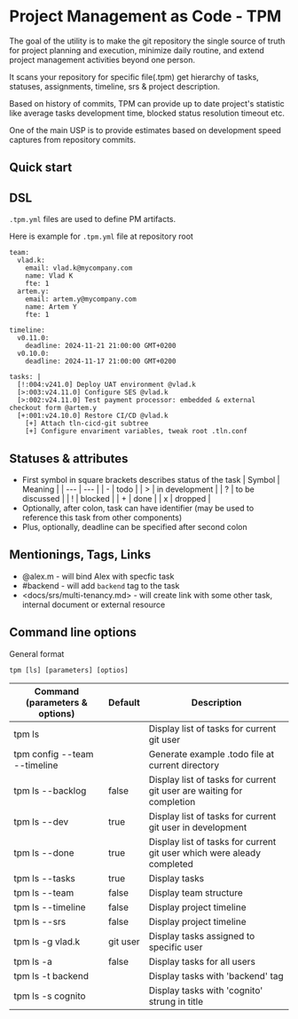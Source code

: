 # Project Management as Code - TPM
The goal of the utility is to make the git repository the single source of truth for project planning and execution, minimize daily routine, and extend project management activities beyond one person.

It scans your repository for specific file(.tpm) get hierarchy of tasks, statuses, assignments, timeline, srs & project description.

Based on history of commits, TPM can provide up to date project's statistic like average tasks development time, blocked status resolution timeout etc.

One of the main USP is to provide estimates based on development speed captures from repository commits.

## Quick start

## DSL
  
`.tpm.yml` files are used to define PM artifacts.

Here is example for `.tpm.yml` file at repository root
  ```
  team:
    vlad.k:
      email: vlad.k@mycompany.com
      name: Vlad K
      fte: 1
    artem.y:
      email: artem.y@mycompany.com
      name: Artem Y
      fte: 1

  timeline:
    v0.11.0:
      deadline: 2024-11-21 21:00:00 GMT+0200
    v0.10.0:
      deadline: 2024-11-17 21:00:00 GMT+0200

  tasks: |
    [!:004:v241.0] Deploy UAT environment @vlad.k
    [>:003:v24.11.0] Configure SES @vlad.k
    [>:002:v24.11.0] Test payment processor: embedded & external checkout form @artem.y
    [+:001:v24.10.0] Restore CI/CD @vlad.k
      [+] Attach tln-cicd-git subtree
      [+] Configure envariment variables, tweak root .tln.conf
  ```

## Statuses & attributes
  * First symbol in square brackets describes status of the task
    | Symbol | Meaning         |
    | ---    | ---             |
    | -      | todo            |
    | >      | in development  |
    | ?      | to be discussed |
    | !      | blocked         |
    | +      | done            |
    | x      | dropped         |
  * Optionally, after colon, task can have identifier (may be used to reference this task from other components)
  * Plus, optionally, deadline can be specified after second colon 

## Mentionings, Tags, Links
  * @alex.m - will bind Alex with specfic task
  * #backend - will add `backend` tag to the task
  * \<docs/srs/multi-tenancy.md\> - will create link with some other task, internal document or external resource 

## Command line options
General format
```
tpm [ls] [parameters] [optios]
```
| Command (parameters & options)  | Default | Description |
| ------------- | ------------- | ------------- |
| tpm ls | | Display list of tasks for current git user |
| tpm config --team --timeline | | Generate example .todo file at current directory |
| tpm ls --backlog | false | Display list of tasks for current git user are waiting for completion |
| tpm ls --dev | true | Display list of tasks for current git user in development |
| tpm ls --done | true | Display list of tasks for current git user which were aleady completed |
| tpm ls --tasks | true | Display tasks |
| tpm ls --team | false | Display team structure |
| tpm ls --timeline | false | Display project timeline |
| tpm ls --srs | false | Display project timeline |
| tpm ls -g vlad.k | git user |  Display tasks assigned to specific user |
| tpm ls -a | false | Display tasks for all users |
| tpm ls -t backend | | Display tasks with 'backend' tag |
| tpm ls -s cognito | | Display tasks with 'cognito' strung in title |

  

